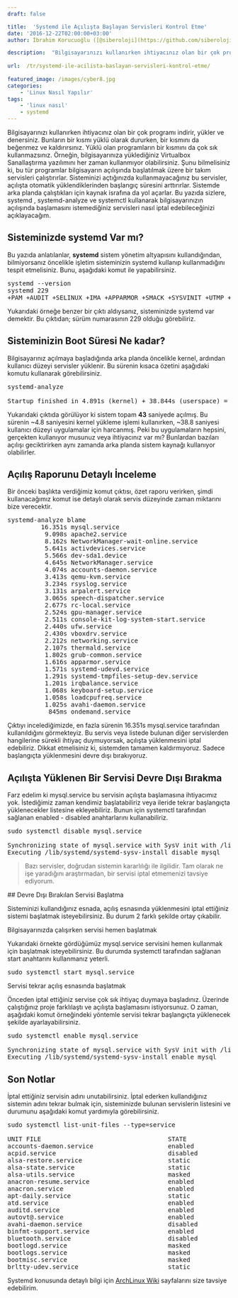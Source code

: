 ```yaml
---
draft: false

title:  'Systemd ile Açılışta Başlayan Servisleri Kontrol Etme'
date: '2016-12-22T02:00:00+03:00'
author: İbrahim Korucuoğlu ([@siberoloji](https://github.com/siberoloji))

description:  "Bilgisayarınızı kullanırken ihtiyacınız olan bir çok programı indirir, yükler ve denersiniz. Bunların bir kısmı yüklü olarak dururken, bir kısmını da beğenmez ve kaldırırsınız. Yüklü olan programların bir kısmını da çok sık\_kullanmazsınız. Örneğin, bilgisayarınıza yüklediğiniz Virtualbox Sanallaştırma yazılımını her zaman kullanmıyor olabilirsiniz. Şunu bilmelisiniz ki, bu tür programlar bilgisayarın açılışında başlatılmak üzere bir takım servisleri çalıştırırlar. " 
 
url:  /tr/systemd-ile-acilista-baslayan-servisleri-kontrol-etme/
 
featured_image: /images/cyber8.jpg
categories:
    - 'Linux Nasıl Yapılır'
tags:
    - 'linux nasıl'
    - systemd
---
```

Bilgisayarınızı kullanırken ihtiyacınız olan bir çok programı indirir, yükler ve denersiniz. Bunların bir kısmı yüklü olarak dururken, bir kısmını da beğenmez ve kaldırırsınız. Yüklü olan programların bir kısmını da çok sık kullanmazsınız. Örneğin, bilgisayarınıza yüklediğiniz Virtualbox Sanallaştırma yazılımını her zaman kullanmıyor olabilirsiniz. Şunu bilmelisiniz ki, bu tür programlar bilgisayarın açılışında başlatılmak üzere bir takım servisleri çalıştırırlar. Sisteminizi açtığınızda kullanmayacağınız bu servisler, açılışta otomatik yüklendiklerinden başlangıç süresini arttırırlar. Sistemde arka planda çalıştıkları için kaynak israfına da yol açarlar. Bu yazıda sizlere, systemd , systemd-analyze  ve systemctl  kullanarak bilgisayarınızın açılışında başlamasını istemediğiniz servisleri nasıl iptal edebileceğinizi açıklayacağım.

## Sisteminizde systemd Var mı?

Bu yazıda anlatılanlar, **systemd** sistem yönetim altyapısını kullandığından, bilmiyorsanız öncelikle işletim sisteminizin systemd kullanıp kullanmadığını tespit etmelisiniz. Bunu, aşağıdaki komut ile yapabilirsiniz.
<!-- wp:preformatted -->
<pre class="wp-block-preformatted">systemd --version
systemd 229
+PAM +AUDIT +SELINUX +IMA +APPARMOR +SMACK +SYSVINIT +UTMP +LIBCRYPTSETUP +GCRYPT +GNUTLS +ACL +XZ -LZ4 +SECCOMP +BLKID +ELFUTILS +KMOD -IDN</pre>
<!-- /wp:preformatted -->
Yukarıdaki örneğe benzer bir çıktı aldıysanız, sisteminizde systemd var demektir. Bu çıktıdan; sürüm numarasının 229 olduğu görebiliriz.

## Sisteminizin Boot Süresi Ne kadar?

Bilgisayarınız açılmaya başladığında arka planda öncelikle kernel, ardından kullanıcı düzeyi servisler yüklenir. Bu sürenin kısaca özetini aşağıdaki komutu kullanarak görebilirsiniz.
<!-- wp:preformatted -->
<pre class="wp-block-preformatted">systemd-analyze

Startup finished in 4.891s (kernel) + 38.844s (userspace) = 43.735s</pre>
<!-- /wp:preformatted -->
Yukarıdaki çıktıda görülüyor ki sistem topam **43** saniyede açılmış. Bu sürenin ~4.8 saniyesini kernel yükleme işlemi kullanırken, ~38.8 saniyesi kullanıcı düzeyi uygulamalar için harcanmış. Peki bu uygulamaların hepsini, gerçekten kullanıyor musunuz veya ihtiyacınız var mı? Bunlardan bazıları açılışı geciktirirken aynı zamanda arka planda sistem kaynağı kullanıyor olabilirler.

## Açılış Raporunu Detaylı İnceleme

Bir önceki başlıkta verdiğimiz komut çıktısı, özet raporu verirken, şimdi kullanacağımız komut ise detaylı olarak servis düzeyinde zaman miktarını bize verecektir.
<!-- wp:preformatted -->
<pre class="wp-block-preformatted">systemd-analyze blame
         16.351s mysql.service
          9.098s apache2.service
          8.162s NetworkManager-wait-online.service
          5.641s activdevices.service
          5.566s dev-sda1.device
          4.645s NetworkManager.service
          4.074s accounts-daemon.service
          3.413s qemu-kvm.service
          3.234s rsyslog.service
          3.131s arpalert.service
          3.065s speech-dispatcher.service
          2.677s rc-local.service
          2.524s gpu-manager.service
          2.511s console-kit-log-system-start.service
          2.440s ufw.service
          2.430s vboxdrv.service
          2.212s networking.service
          2.107s thermald.service
          1.802s grub-common.service
          1.616s apparmor.service
          1.571s systemd-udevd.service
          1.291s systemd-tmpfiles-setup-dev.service
          1.201s irqbalance.service
          1.068s keyboard-setup.service
          1.058s loadcpufreq.service
          1.025s avahi-daemon.service
           845ms ondemand.service
</pre>
<!-- /wp:preformatted -->
Çıktıyı incelediğimizde, en fazla sürenin 16.351s mysql.service tarafından kullanıldığını görmekteyiz. Bu servis veya listede bulunan diğer servislerden hangilerine sürekli ihtiyaç duymuyorsak, açılışta yüklenmesini iptal edebiliriz. Dikkat etmelisiniz ki, sistemden tamamen kaldırmıyoruz. Sadece başlangıçta yüklenmesini devre dışı bırakıyoruz.

## Açılışta Yüklenen Bir Servisi Devre Dışı Bırakma

Farz edelim ki mysql.service bu servisin açılışta başlamasına ihtiyacımız yok. İstediğimiz zaman kendimiz başlatabiliriz veya ileride tekrar başlangıçta yüklenecekler listesine ekleyebiliriz. Bunun için systemctl  tarafından sağlanan enabled  - disabled  anahtarlarını kullanabiliriz.
<!-- wp:preformatted -->
<pre class="wp-block-preformatted">sudo systemctl disable mysql.service

Synchronizing state of mysql.service with SysV init with /lib/systemd/systemd-sysv-install...
Executing /lib/systemd/systemd-sysv-install disable mysql</pre>
<!-- /wp:preformatted -->

<!-- wp:quote -->
<blockquote class="wp-block-quote">
Bazı servisler, doğrudan sistemin kararlılığı ile ilgilidir. Tam olarak ne işe yaradığını araştırmadan, bir servisi iptal etmemenizi tavsiye ediyorum.
</blockquote>
<!-- /wp:quote -->
## Devre Dışı Bırakılan Servisi Başlatma

Sisteminizi kullandığınız esnada, açılış esnasında yüklenmesini iptal ettiğiniz sistemi başlatmak isteyebilirsiniz. Bu durum 2 farklı şekilde ortay çıkabilir.

Bilgisayarınızda çalışırken servisi hemen başlatmak

Yukarıdaki örnekte gördüğümüz mysql.service  servisini hemen kullanmak için başlatmak isteyebilirsiniz. Bu durumda systemctl  tarafından sağlanan start  anahtarını kullanmanız yeterli.
<!-- wp:preformatted -->
<pre class="wp-block-preformatted">sudo systemctl start mysql.service</pre>
<!-- /wp:preformatted -->
Servisi tekrar açılış esnasında başlatmak

Önceden iptal ettiğiniz servise çok sık ihtiyaç duymaya başladınız. Üzerinde çalıştığınız proje farklılaştı ve açılışta başlamasını istiyorsunuz. O zaman, aşağıdaki komut örneğindeki yöntemle servisi tekrar başlangıçta yüklenecek şekilde ayarlayabilirsiniz.
<!-- wp:preformatted -->
<pre class="wp-block-preformatted">sudo systemctl enable mysql.service

Synchronizing state of mysql.service with SysV init with /lib/systemd/systemd-sysv-install...
Executing /lib/systemd/systemd-sysv-install enable mysql</pre>
<!-- /wp:preformatted -->
## Son Notlar

İptal ettiğiniz servisin adını unutabilirsiniz. İptal ederken kullandığınız sistemin adını tekrar bulmak için, sisteminizde bulunan servislerin listesini ve durumunu aşağıdaki komut yardımıyla görebilirsiniz.
<!-- wp:preformatted -->
<pre class="wp-block-preformatted">sudo systemctl list-unit-files --type=service

UNIT FILE                                  STATE   
accounts-daemon.service                    enabled 
acpid.service                              disabled
alsa-restore.service                       static  
alsa-state.service                         static  
alsa-utils.service                         masked  
anacron-resume.service                     enabled 
anacron.service                            enabled 
apt-daily.service                          static  
atd.service                                enabled 
auditd.service                             enabled 
autovt@.service                            enabled 
avahi-daemon.service                       disabled
binfmt-support.service                     enabled 
bluetooth.service                          disabled
bootlogd.service                           masked  
bootlogs.service                           masked  
bootmisc.service                           masked  
brltty-udev.service                        static</pre>
<!-- /wp:preformatted -->
Systemd konusunda detaylı bilgi için <a href="https://wiki.archlinux.org/index.php/Systemd" target="_blank" rel="noreferrer noopener">ArchLinux Wiki</a> sayfalarını size tavsiye edebilirim. 

